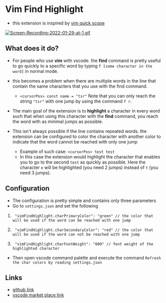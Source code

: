# Vim Find Highlight

- this extension is inspired by [vim quick scope](https://github.com/unblevable/quick-scope)

[![Screen-Recording-2022-01-29-at-1.gif](https://s10.gifyu.com/images/Screen-Recording-2022-01-29-at-1.gif)](https://gifyu.com/image/SbBPP)

## What does it do?

- For people who use **vim** with vscode. the **find** command is pretty useful to go quickly to a specific word by typing `f [some character in the word]` in normal mode.

- this becomes a problem when there are multiple words in the line that contain the same characters that you use with the find command.

  - `<cursorPos> const name = "tsr"` Note that you can only reach the string `"tsr"` with one jump by using the command `f r`.

- The main goal of the extension is to **highlight** a character in every word such that when using this character with the **find** command, you reach the word with as minimal jumps as possible.

- This isn't always possible if the line contains repeated words. the extension can be configured to color the character with another color to indicate that the word cannot be reached with only one jump
  - Example of such case: `<cursorPos> test test`
  - In this case the extension would highlight the character that enables you to go to the second `test` as quickly as possible. Here the character `e` will be highlighted (you need 2 jumps) instead of `t` (you need 3 jumps).

## Configuration

- The configuration is pretty simple and contains only three parameters
- Go to `settings.json` and set the following

1. ` "vimFindHighlight.charPrimaryColor": "green" // the color that will be used if the word can be reached with one jump`

2. ` "vimFindHighlight.charSecondaryColor": "red" // the color that will be used if the word can not be reached with one jump`

3. ` "vimFindHighlight.charFontWeight": "600" // font weight of the highlighted character`

- Then open vscode command palette and execute the command `Refresh the char colors by reading settings.json`

## Links

- [github link](https://github.com/magdyamr542/vim-find-highlight)
- [vscode market place link](https://marketplace.visualstudio.com/items?itemName=AmrMetwally.vim-find-highlight)
